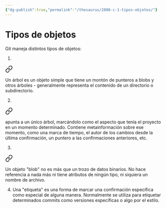 ```yaml
---
{"dg-publish":true,"permalink":"/thesaurus/2008-c-1-tipos-objetos/"}
---
```


# Tipos de objetos
Git maneja distintos tipos de objetos:

1.  
<div class="transclusion internal-embed is-loaded"><a class="markdown-embed-link" href="/thesaurus/2008-c-1-a-tree/#576af4" aria-label="Open link"><svg xmlns="http://www.w3.org/2000/svg" width="24" height="24" viewBox="0 0 24 24" fill="none" stroke="currentColor" stroke-width="2" stroke-linecap="round" stroke-linejoin="round" class="svg-icon lucide-link"><path d="M10 13a5 5 0 0 0 7.54.54l3-3a5 5 0 0 0-7.07-7.07l-1.72 1.71"></path><path d="M14 11a5 5 0 0 0-7.54-.54l-3 3a5 5 0 0 0 7.07 7.07l1.71-1.71"></path></svg></a><div class="markdown-embed">



Un árbol es un objeto simple que tiene un montón de punteros a blobs y otros árboles - generalmente representa el contenido de un directorio o subdirectorio. 

</div></div>
 
2.  
<div class="transclusion internal-embed is-loaded"><a class="markdown-embed-link" href="/thesaurus/2008-c-1-b-commit/#51a2dd" aria-label="Open link"><svg xmlns="http://www.w3.org/2000/svg" width="24" height="24" viewBox="0 0 24 24" fill="none" stroke="currentColor" stroke-width="2" stroke-linecap="round" stroke-linejoin="round" class="svg-icon lucide-link"><path d="M10 13a5 5 0 0 0 7.54.54l3-3a5 5 0 0 0-7.07-7.07l-1.72 1.71"></path><path d="M14 11a5 5 0 0 0-7.54-.54l-3 3a5 5 0 0 0 7.07 7.07l1.71-1.71"></path></svg></a><div class="markdown-embed">



apunta a un único árbol, marcándolo como el aspecto que tenía el proyecto en un momento determinado. Contiene metainformación sobre ese momento, como una marca de tiempo, el autor de los cambios desde la última confirmación, un puntero a las confirmaciones anteriores, etc. 

</div></div>

3. 
<div class="transclusion internal-embed is-loaded"><a class="markdown-embed-link" href="/thesaurus/2008-c-1-c-blob/#99d1e0" aria-label="Open link"><svg xmlns="http://www.w3.org/2000/svg" width="24" height="24" viewBox="0 0 24 24" fill="none" stroke="currentColor" stroke-width="2" stroke-linecap="round" stroke-linejoin="round" class="svg-icon lucide-link"><path d="M10 13a5 5 0 0 0 7.54.54l3-3a5 5 0 0 0-7.07-7.07l-1.72 1.71"></path><path d="M14 11a5 5 0 0 0-7.54-.54l-3 3a5 5 0 0 0 7.07 7.07l1.71-1.71"></path></svg></a><div class="markdown-embed">



Un objeto "blob" no es más que un trozo de datos binarios. No hace referencia a nada más ni tiene atributos de ningún tipo, ni siquiera un nombre de archivo. 

</div></div>

4. Una "etiqueta" es una forma de marcar una confirmación específica como especial de alguna manera. Normalmente se utiliza para etiquetar determinados commits como versiones específicas o algo por el estilo.
 